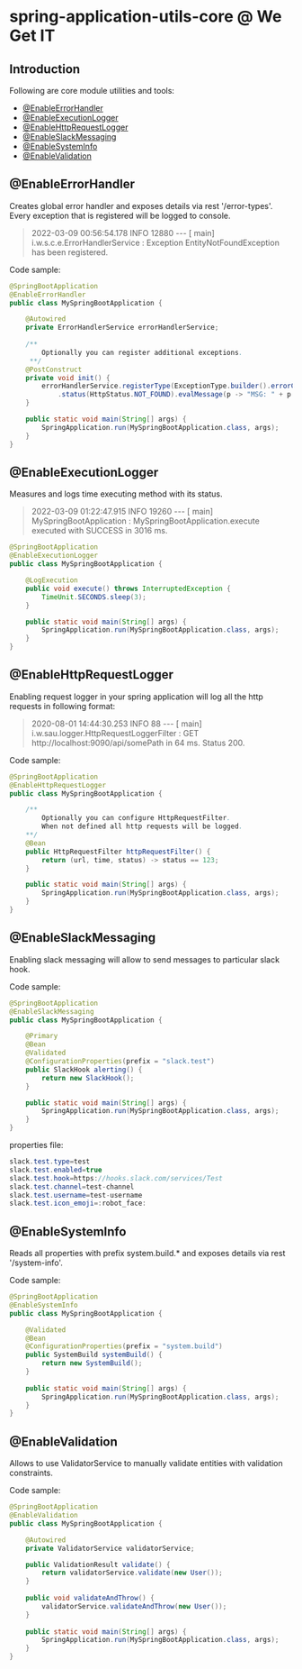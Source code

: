 # spring-application-utils-core @ We Get IT

## Introduction
Following are core module utilities and tools:
- [@EnableErrorHandler](#@EnableErrorHandler)
- [@EnableExecutionLogger](#@EnableExecutionLogger)
- [@EnableHttpRequestLogger](#@EnableHttpRequestLogger)
- [@EnableSlackMessaging](#@EnableSlackMessaging)
- [@EnableSystemInfo](#@EnableSystemInfo)
- [@EnableValidation](#@EnableValidation)

## @EnableErrorHandler
Creates global error handler and exposes details via rest '/error-types'.
Every exception that is registered will be logged to console.

> 2022-03-09 00:56:54.178  INFO 12880 --- [           main] i.w.s.c.e.ErrorHandlerService            : Exception EntityNotFoundException has been registered.

Code sample:
```java
@SpringBootApplication
@EnableErrorHandler
public class MySpringBootApplication {

    @Autowired
    private ErrorHandlerService errorHandlerService;
    
    /**
        Optionally you can register additional exceptions.
     **/
    @PostConstruct
    private void init() {
        errorHandlerService.registerType(ExceptionType.builder().errorClass(EntityNotFoundException.class)
            .status(HttpStatus.NOT_FOUND).evalMessage(p -> "MSG: " + p.getMessage()).build());
    }

    public static void main(String[] args) {
        SpringApplication.run(MySpringBootApplication.class, args);
    }
}
```

## @EnableExecutionLogger
Measures and logs time executing method with its status.

> 2022-03-09 01:22:47.915  INFO 19260 --- [           main] MySpringBootApplication       : MySpringBootApplication.execute executed with SUCCESS in 3016 ms.

```java
@SpringBootApplication
@EnableExecutionLogger
public class MySpringBootApplication {

    @LogExecution
    public void execute() throws InterruptedException {
        TimeUnit.SECONDS.sleep(3);
    }

    public static void main(String[] args) {
        SpringApplication.run(MySpringBootApplication.class, args);
    }
}
```

## @EnableHttpRequestLogger
Enabling request logger in your spring application will log all the http requests in following format:

> 2020-08-01 14:44:30.253  INFO 88 --- [           main] i.w.sau.logger.HttpRequestLoggerFilter   : GET http://localhost:9090/api/somePath in 64 ms. Status 200.

Code sample:
```java
@SpringBootApplication
@EnableHttpRequestLogger
public class MySpringBootApplication {

    /**
        Optionally you can configure HttpRequestFilter.
        When not defined all http requests will be logged.
    **/
    @Bean
    public HttpRequestFilter httpRequestFilter() {
        return (url, time, status) -> status == 123;
    }

    public static void main(String[] args) {
        SpringApplication.run(MySpringBootApplication.class, args);
    }
}
```

## @EnableSlackMessaging
Enabling slack messaging will allow to send messages to particular slack hook.

Code sample:
```java
@SpringBootApplication
@EnableSlackMessaging
public class MySpringBootApplication {

    @Primary
    @Bean
    @Validated
    @ConfigurationProperties(prefix = "slack.test")
    public SlackHook alerting() {
        return new SlackHook();
    }

    public static void main(String[] args) {
        SpringApplication.run(MySpringBootApplication.class, args);
    }
}
```
properties file:
```java
slack.test.type=test
slack.test.enabled=true
slack.test.hook=https://hooks.slack.com/services/Test
slack.test.channel=test-channel
slack.test.username=test-username
slack.test.icon_emoji=:robot_face:
```

## @EnableSystemInfo
Reads all properties with prefix system.build.* and exposes details via rest '/system-info'. 

Code sample:
```java
@SpringBootApplication
@EnableSystemInfo
public class MySpringBootApplication {

    @Validated
    @Bean
    @ConfigurationProperties(prefix = "system.build")
    public SystemBuild systemBuild() {
        return new SystemBuild();
    }
    
    public static void main(String[] args) {
        SpringApplication.run(MySpringBootApplication.class, args);
    }
}
```

## @EnableValidation
Allows to use ValidatorService to manually validate entities with validation constraints.

Code sample:
```java
@SpringBootApplication
@EnableValidation
public class MySpringBootApplication {

    @Autowired
    private ValidatorService validatorService;

    public ValidationResult validate() {
        return validatorService.validate(new User());
    }
    
    public void validateAndThrow() {
        validatorService.validateAndThrow(new User());
    }
    
    public static void main(String[] args) {
        SpringApplication.run(MySpringBootApplication.class, args);
    }
}
```